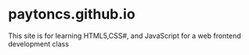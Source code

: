 # paytoncs.github.io
This site is for learning HTML5,CSS#, and JavaScript for a web frontend development class